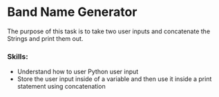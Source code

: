 # Band Name Generator

The purpose of this task is to take two user inputs and concatenate the Strings and print them out.

### Skills:
- Understand how to user Python user input
- Store the user input inside of a variable and then use it inside a print statement using concatenation
